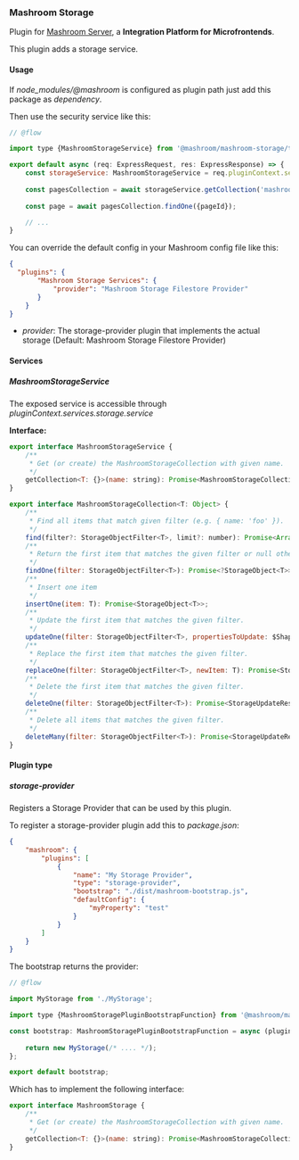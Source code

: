
### Mashroom Storage

Plugin for [Mashroom Server](https://www.mashroom-server.com), a **Integration Platform for Microfrontends**. 

This plugin adds a storage service.

#### Usage

If *node_modules/@mashroom* is configured as plugin path just add this package as _dependency_.

Then use the security service like this:

```js
// @flow

import type {MashroomStorageService} from '@mashroom/mashroom-storage/type-definitions';

export default async (req: ExpressRequest, res: ExpressResponse) => {
    const storageService: MashroomStorageService = req.pluginContext.services.storage.service;
    
    const pagesCollection = await storageService.getCollection('mashroom-portal-pages');
    
    const page = await pagesCollection.findOne({pageId});

    // ...
}
```

You can override the default config in your Mashroom config file like this:

```json
{
  "plugins": {
       "Mashroom Storage Services": {
           "provider": "Mashroom Storage Filestore Provider"
       }
    }
}
```

 * _provider_: The storage-provider plugin that implements the actual storage (Default: Mashroom Storage Filestore Provider)

#### Services

##### MashroomStorageService

The exposed service is accessible through _pluginContext.services.storage.service_

**Interface:**

```js
export interface MashroomStorageService {
    /**
     * Get (or create) the MashroomStorageCollection with given name.
     */
    getCollection<T: {}>(name: string): Promise<MashroomStorageCollection<T>>;
}

export interface MashroomStorageCollection<T: Object> {
    /**
     * Find all items that match given filter (e.g. { name: 'foo' }).
     */
    find(filter?: StorageObjectFilter<T>, limit?: number): Promise<Array<StorageObject<T>>>;
    /**
     * Return the first item that matches the given filter or null otherwise.
     */
    findOne(filter: StorageObjectFilter<T>): Promise<?StorageObject<T>>;
    /**
     * Insert one item
     */
    insertOne(item: T): Promise<StorageObject<T>>;
    /**
     * Update the first item that matches the given filter.
     */
    updateOne(filter: StorageObjectFilter<T>, propertiesToUpdate: $Shape<StorageObject<T>>): Promise<StorageUpdateResult>;
    /**
     * Replace the first item that matches the given filter.
     */
    replaceOne(filter: StorageObjectFilter<T>, newItem: T): Promise<StorageUpdateResult>;
    /**
     * Delete the first item that matches the given filter.
     */
    deleteOne(filter: StorageObjectFilter<T>): Promise<StorageUpdateResult>;
    /**
     * Delete all items that matches the given filter.
     */
    deleteMany(filter: StorageObjectFilter<T>): Promise<StorageUpdateResult>;
}
```

#### Plugin type

##### storage-provider

Registers a Storage Provider that can be used by this plugin.

To register a storage-provider plugin add this to _package.json_:

```json
{
    "mashroom": {     
        "plugins": [
            {
                "name": "My Storage Provider",
                "type": "storage-provider",
                "bootstrap": "./dist/mashroom-bootstrap.js",
                "defaultConfig": {
                    "myProperty": "test"
                }
            }
        ]
    }
}
```

The bootstrap returns the provider:

```js
// @flow

import MyStorage from './MyStorage';

import type {MashroomStoragePluginBootstrapFunction} from '@mashroom/mashroom-storage/type-definitions';

const bootstrap: MashroomStoragePluginBootstrapFunction = async (pluginName, pluginConfig, pluginContextHolder) => {
   
    return new MyStorage(/* .... */);
};

export default bootstrap;
```

Which has to implement the following interface:

```js
export interface MashroomStorage {
    /**
     * Get (or create) the MashroomStorageCollection with given name.
     */
    getCollection<T: {}>(name: string): Promise<MashroomStorageCollection<T>>;
}
```
